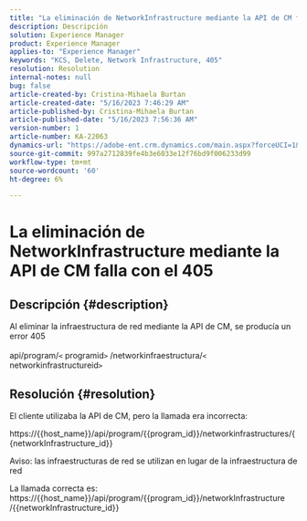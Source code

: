 ```yaml
---
title: "La eliminación de NetworkInfrastructure mediante la API de CM falla con 405"
description: Descripción
solution: Experience Manager
product: Experience Manager
applies-to: "Experience Manager"
keywords: "KCS, Delete, Network Infrastructure, 405"
resolution: Resolution
internal-notes: null
bug: false
article-created-by: Cristina-Mihaela Burtan
article-created-date: "5/16/2023 7:46:29 AM"
article-published-by: Cristina-Mihaela Burtan
article-published-date: "5/16/2023 7:56:36 AM"
version-number: 1
article-number: KA-22063
dynamics-url: "https://adobe-ent.crm.dynamics.com/main.aspx?forceUCI=1&pagetype=entityrecord&etn=knowledgearticle&id=143a0ac2-bdf3-ed11-8848-6045bd0065f9"
source-git-commit: 997a2712839fe4b3e6033e12f76bd9f006233d99
workflow-type: tm+mt
source-wordcount: '60'
ht-degree: 6%

---
```


# La eliminación de NetworkInfrastructure mediante la API de CM falla con el 405

## Descripción {#description}

Al eliminar la infraestructura de red mediante la API de CM, se producía un error 405<br><br>api/program/`<` programid`>` /networkinfraestructura/`<` networkinfrastructureid`>`

## Resolución {#resolution}


El cliente utilizaba la API de CM, pero la llamada era incorrecta:

https://{{host_name}}/api/program/{{program_id}}/networkinfrastructures/{{networkInfrastructure_id}}

Aviso: las infraestructuras de red se utilizan en lugar de la infraestructura de red

La llamada correcta es: https://{{host_name}}/api/program/{{program_id}}/networkInfrastructure /{{networkInfrastructure_id}}
